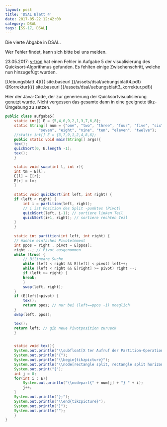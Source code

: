 ```yaml
---
layout: post
title: 'DSAL Blatt 4'
date: 2017-05-22 12:42:00
category: DSAL
tags: [SS-17, DSAL]
---
```


Die vierte Abgabe in DSAL.

Wer Fehler findet, kann sich bitte bei uns melden.

23.05.2017: [v-tron](https://github.com/v-tron) hat einen
Fehler in Aufgabe 5 der visualisierung des
Quicksort-Algorithmus gefunden. Es fehlten einige
Zwischenschritt, welche nun hinzugefügt wurden.

[Uebungsblatt 4]({{ site.baseurl }}/assets/dsal/uebungsblatt4.pdf)([Korrektur]({{ site.baseurl }}/assets/dsal/uebungsblatt3_korrektur.pdf))

<!--more-->
Hier der Java-Code, der zur generierung der Quicksortvisualisierung
genutzt wurde. Nicht vergessen das gesamte dann in eine geeignete
tikz-Umgebung zu setzen.

```Java
public class aufgabe5{
    static int[] E = {5,4,0,9,2,1,3,7,6,8};
    static String[] num = {"one", "two", "three", "four", "five", "six",
			   "seven", "eight", "nine", "ten", "eleven", "twelve"};
    //static int[] E = {3,7,9,1,2,4,8,6};
    public static void main(String[] args){
	tex();
	quickSort(0, E.length -1);	
	tex();	
    }

    static void swap(int l, int r){
	int tm = E[l];
	E[l] = E[r];
	E[r] = tm;
    }
    
    static void quickSort(int left, int right) {
	if (left < right) {
	    int i = partition(left, right);
	    // i ist Position des Split -punktes (Pivot)
	    quickSort(left, i-1); // sortiere linken Teil
	    quickSort(i+1, right); // sortiere rechten Teil
	}
    }
    
    static int partition(int left, int right) {
	// Waehle einfaches Pivotelement
	int ppos = right , pivot = E[ppos];
	right --; // Pivot ausgenommen
	while (true) {
	    // Bilineare Suche
	    while (left < right && E[left] < pivot) left++;
	    while (left < right && E[right] >= pivot) right --;
	    if (left >= right) {
		break;
	    }
	    swap(left, right);
	}
	if (E[left]<pivot) {
	    tex();
	    return ppos; // nur bei (left==ppos -1) moeglich
	}
	swap(left, ppos);

	tex();
	return left; // gib neue Pivotposition zurueck
    }


    static void tex(){
	System.out.println("\\subfloat[X ter Aufruf der Partition-Operation.]");
	System.out.println("{");
	System.out.println("\\begin{tikzpicture}");
	System.out.println("\\node[rectangle split, rectangle split horizontal,rectangle split parts=10,draw] at (0,1)");
	System.out.print("{");
	int j = 0;
	for(int i : E){
	    System.out.println("\\nodepart{" + num[j] + "} " + i);
	    j++;
	}
	System.out.println("};");
	System.out.println("\\end{tikzpicture}");
	System.out.println("}");
	System.out.println("");	
    }
}

```